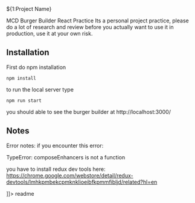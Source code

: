 <snippet>
  <content><![CDATA[

# ${1:Project Name}
MCD Burger Builder React Practice
Its a personal project practice, please do a lot of research and review before you actually want to use it in production, use it at your own risk.

## Installation
First do npm installation

`npm install`

to run the local server type 

`npm run start`

you should able to see the burger builder at http://localhost:3000/

## Notes
Error notes: if you encounter this error:

TypeError: composeEnhancers is not a function

you have to install redux dev tools here:
https://chrome.google.com/webstore/detail/redux-devtools/lmhkpmbekcpmknklioeibfkpmmfibljd/related?hl=en


]]></content>
  <tabTrigger>readme</tabTrigger>
</snippet>
